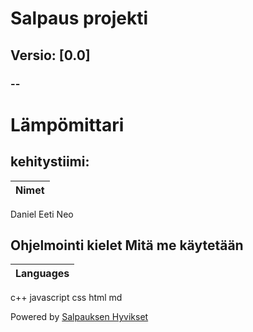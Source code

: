 # Salpaus projekti
## Versio: [0.0]

### --

# Lämpömittari

## kehitystiimi:
Nimet |
------|
Daniel
Eeti
Neo

## Ohjelmointi kielet Mitä me käytetään

Languages |
----------|
c++
javascript
css
html
md

Powered by [Salpauksen Hyvikset](https://salpaus.fi)
